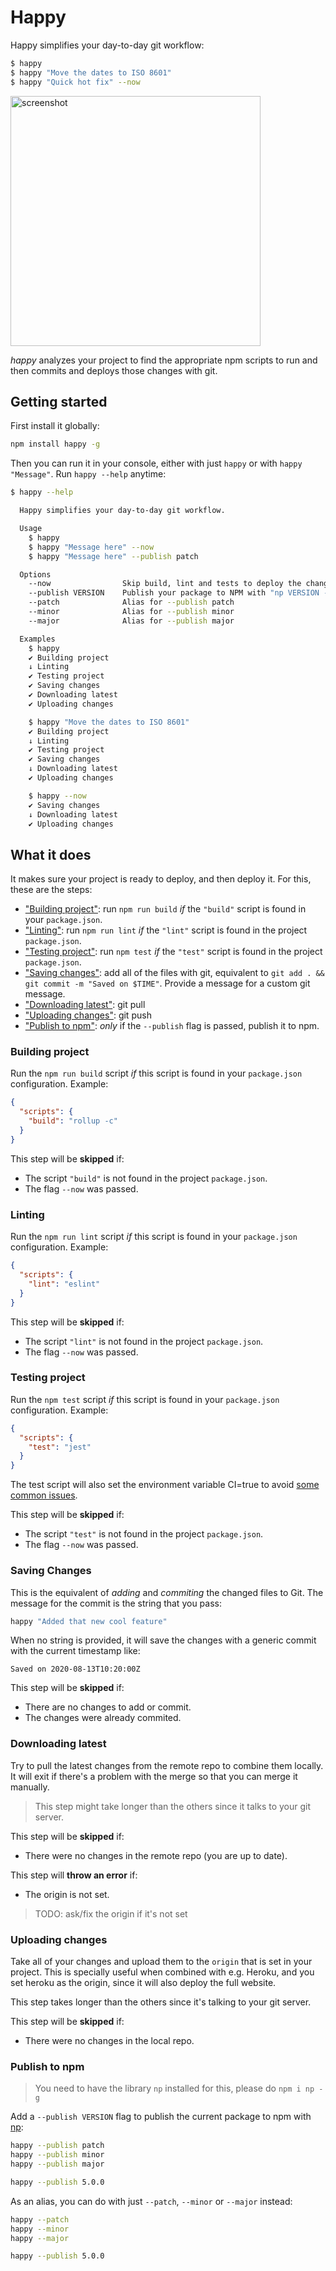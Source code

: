 # Happy

Happy simplifies your day-to-day git workflow:

```bash
$ happy
$ happy "Move the dates to ISO 8601"
$ happy "Quick hot fix" --now
```

<img width="400px" src="https://raw.githubusercontent.com/franciscop/happy/master/img/happy.png" alt="screenshot" />

_happy_ analyzes your project to find the appropriate npm scripts to run and then commits and deploys those changes with git.

## Getting started

First install it globally:

```bash
npm install happy -g
```

Then you can run it in your console, either with just `happy` or with `happy "Message"`. Run `happy --help` anytime:

```bash
$ happy --help

  Happy simplifies your day-to-day git workflow.

  Usage
    $ happy
    $ happy "Message here" --now
    $ happy "Message here" --publish patch

  Options
    --now                Skip build, lint and tests to deploy the changes *now*
    --publish VERSION    Publish your package to NPM with "np VERSION --yolo"
    --patch              Alias for --publish patch
    --minor              Alias for --publish minor
    --major              Alias for --publish major

  Examples
    $ happy
    ✔ Building project
    ↓ Linting
    ✔ Testing project
    ✔ Saving changes
    ✔ Downloading latest
    ✔ Uploading changes

    $ happy "Move the dates to ISO 8601"
    ✔ Building project
    ↓ Linting
    ✔ Testing project
    ✔ Saving changes
    ↓ Downloading latest
    ✔ Uploading changes

    $ happy --now
    ✔ Saving changes
    ↓ Downloading latest
    ✔ Uploading changes
```


## What it does

It makes sure your project is ready to deploy, and then deploy it. For this, these are the steps:

- ["Building project"](#building-project): run `npm run build` *if* the `"build"` script is found in your `package.json`.
- ["Linting"](#linting): run `npm run lint` *if* the `"lint"` script is found in the project `package.json`.
- ["Testing project"](#testing-project): run `npm test` *if* the `"test"` script is found in the project `package.json`.
- ["Saving changes"](#saving-changes): add all of the files with git, equivalent to `git add . && git commit -m "Saved on $TIME"`. Provide a message for a custom git message.
- ["Downloading latest"](#downloading-latest): git pull
- ["Uploading changes"](#uploading-changes): git push
- ["Publish to npm"](#publish-to-npm): _only_ if the `--publish` flag is passed, publish it to npm.



### Building project

Run the `npm run build` script *if* this script is found in your `package.json` configuration. Example:

```json
{
  "scripts": {
    "build": "rollup -c"
  }
}
```

This step will be **skipped** if:
- The script `"build"` is not found in the project `package.json`.
- The flag `--now` was passed.



### Linting

Run the `npm run lint` script *if* this script is found in your `package.json` configuration. Example:

```json
{
  "scripts": {
    "lint": "eslint"
  }
}
```

This step will be **skipped** if:
- The script `"lint"` is not found in the project `package.json`.
- The flag `--now` was passed.



### Testing project

Run the `npm test` script *if* this script is found in your `package.json` configuration. Example:

```json
{
  "scripts": {
    "test": "jest"
  }
}
```

The test script will also set the environment variable CI=true to avoid [some common issues](https://stackoverflow.com/a/56917151/938236).

This step will be **skipped** if:
- The script `"test"` is not found in the project `package.json`.
- The flag `--now` was passed.



### Saving Changes

This is the equivalent of _adding_ and _commiting_ the changed files to Git. The message for the commit is the string that you pass:

```bash
happy "Added that new cool feature"
```

When no string is provided, it will save the changes with a generic commit with the current timestamp like:

```
Saved on 2020-08-13T10:20:00Z
```

This step will be **skipped** if:
- There are no changes to add or commit.
- The changes were already commited.



### Downloading latest

Try to pull the latest changes from the remote repo to combine them locally. It will exit if there's a problem with the merge so that you can merge it manually.

> This step might take longer than the others since it talks to your git server.

This step will be **skipped** if:
- There were no changes in the remote repo (you are up to date).

This step will **throw an error** if:
- The origin is not set.

> TODO: ask/fix the origin if it's not set



### Uploading changes

Take all of your changes and upload them to the `origin` that is set in your project. This is specially useful when combined with e.g. Heroku, and you set heroku as the origin, since it will also deploy the full website.

This step takes longer than the others since it's talking to your git server.

This step will be **skipped** if:
- There were no changes in the local repo.



### Publish to npm

> You need to have the library `np` installed for this, please do `npm i np -g`

Add a `--publish VERSION` flag to publish the current package to npm with [np](https://github.com/sindresorhus/np#readme):

```bash
happy --publish patch
happy --publish minor
happy --publish major

happy --publish 5.0.0
```

As an alias, you can do with just `--patch`, `--minor` or `--major` instead:

```bash
happy --patch
happy --minor
happy --major

happy --publish 5.0.0
```


